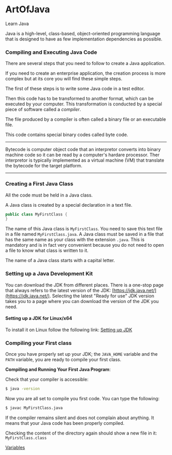 # ArtOfJava

Learn Java

Java is a high-level, class-based, object-oriented programming language that is designed to have as few implementation dependencies as possible.

### Compiling and Executing Java Code

There are several steps that you need to follow to create a Java application.

If you need to create an enterprise application, the creation process is more complex but at its core you will find these simple steps.

The first of these steps is to write some Java code in a test editor.

Then this code has to be transformed to another format, which can be executed by your computer. This transformation is conducted by a special piece of software called a *compiler*.

The file produced by a compiler is often called a binary file or an executable file.

This code contains special binary codes called byte code.

----------

Bytecode is computer object code that an interpretor converts into binary machine code so it can be read by a computer's hardare processor. Ther interpretor is typically implemented as a virtual machine (VM) that translate the bytecode for the target platform.

-------


### Creating a First Java Class

All the code must be held in a Java class.

A Java class is created by a special declaration in a text file.

```java
public class MyFirstClass {
}
```

The name of this Java class is `MyFirstClass`. You need to save this text file in a file named `MyFirstClass.java`. A Java class must be saved in a file that has the same name as your class with the extension `.java`. This is mandatory and is in fact very convenient because you do not need to open a file to know what class is written to it.

The name of a Java class starts with a capital letter.


### Setting up a Java Development Kit

You can download the JDK from different places. There is a one-stop page that always refers to the latest version of the JDK: [https://jdk.java.net/](https://jdk.java.net/). Selecting the latest "Ready for use" JDK version takes you to a page where you can download the version of the JDK you need.


#### Setting up a JDK for Linux/x64

To install it on Linux follow the following link: [Setting up JDK](https://dev.java/learn/getting-started/#setting-up-jdk)

### Compiling your First class

Once you have properly set up your JDK; the `JAVA_HOME` variable and the `PATH` variable, you are ready to compile your first class.

**Compiling and Running Your First Java Program**:

Check that your compiler is accessible:

```bash
$ java -version
```

Now you are all set to compile you first code. You can type the following:

```bash
$ javac MyFirstClass.java
```

If the compiler remains silent and does not complain about anything. It means that your Java code has been properly compiled.

Checking the content of the directory again should show a new file in it: `MyFirstClass.class`

[Variables](101-basics/101-variables.md)